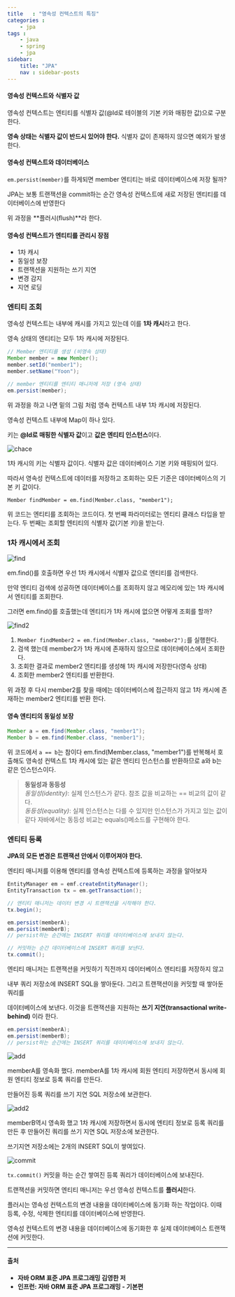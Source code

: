 ```yaml
---
title   : "영속성 컨텍스트의 특징"
categories : 
    - jpa
tags : 
    - java
    - spring
    - jpa
sidebar:
    title: "JPA"
    nav : sidebar-posts
---  
```


#### 영속성 컨텍스트와 식별자 값

영속성 컨텍스트는 엔티티를 식별자 값(@Id로 테이블의 기본 키와 매핑한 값)으로 구분한다.  

**영속 상태는 식별자 값이 반드시 있어야 한다.** 식별자 값이 존재하지 않으면 예외가 발생한다.  

#### 영속성 컨텍스트와 데이터베이스  
`em.persist(member)`를 하게되면 member 엔티티는 바로 데이터베이스에 저장 될까?  

JPA는 보통 트랜잭션을 commit하는 순간 영속성 컨텍스트에 새로 저장된 엔티티를 데이터베이스에 반영한다  

위 과정을 **플러시(flush)**라 한다.  

#### 영속성 컨텍스트가 엔티티를 관리시 장점  

- 1차 캐시
- 동일성 보장
- 트랜잭션을 지원하는 쓰기 지연
- 변경 감지
- 지연 로딩

### 엔티티 조회  

영속성 컨텍스트는 내부에 캐시를 가지고 있는데 이를 **1차 캐시**라고 한다.  

영속 상태의 엔티티는 모두 1차 캐시에 저장된다.  

```java
// Member 엔티티를 생성 (비영속 상태)
Member member = new Member();
member.setId("member1");
member.setName("Yoon");

// member 엔티티를 엔티티 매니저에 저장 (영속 상태)
em.persist(member);
```
위 과정을 하고 나면 밑의 그림 처럼 영속 컨텍스트 내부 1차 캐시에 저장된다.  

영속성 컨텍스트 내부에 Map이 하나 있다.  

키는 **@Id로 매핑한 식별자 값**이고 **값은 엔티티 인스턴스**이다.  

![chace](/assets/img/JPA/chace.PNG)  

1차 캐시의 키는 식별자 값이다. 식별자 값은 데이터베이스 기본 키와 매핑되어 있다.  

따라서 영속성 컨텍스트에 데이터를 저장하고 조회하는 모든 기준은 데이터베이스의 기본 키 값이다.  

`Member findMember = em.find(Member.class, "member1");`  

위 코드는 엔티티를 조회하는 코드이다. 첫 번째 파라미터로는 엔티티 클래스 타입을 받는다. 두 번째는 조회할 엔티티의 식별자 값(기본 키)을 받는다.  

### 1차 캐시에서 조회  

![find](/assets/img/JPA/find.PNG)  

em.find()를 호출하면 우선 1차 캐시에서 식별자 값으로 엔티티를 검색한다. 

만약 엔티티 검색에 성공하면 데이터베이스를 조회하지 않고 메모리에 있는 1차 캐시에서 엔티티를 조회한다.  

그러면 em.find()를 호출했는데 엔티티가 1차 캐시에 없으면 어떻게 조회를 할까?  

![find2](/assets/img/JPA/find2.PNG)  

1. `Member findMember2 = em.find(Member.class, "member2");`를 실행한다.
2. 검색 했는데 member2가 1차 캐시에 존재하지 않으므로 데이터베이스에서 조회한다.
3. 조회한 결과로 member2 엔티티를 생성해 1차 캐시에 저장한다(영속 상태)
4. 조회한 member2 엔티티를 반환한다.

위 과정 후 다시 member2를 찾을 때에는 데이터베이스에 접근하지 않고 1차 캐시에 존재하는 member2 엔티티를 반환 한다.  

#### 영속 엔티티의 동일성 보장  

```java
Member a = em.find(Member.class, "member1");
Member b = em.find(Member.class, "member1");
```  

위 코드에서 `a == b`는 참이다 em.find(Member.class, "member1")를 반복해서 호출해도 영속성 컨텍스트 1차 캐시에 있는 같은 엔티티 인스턴스를 반환하므로 a와 b는 같은 인스턴스이다.  

> **동일성과 동등성**  
> *동일성(identity)*: 실제 인스턴스가 같다. 참조 값을 비교하는 == 비교의 값이 같다.  
> *동등성(equality)*: 실제 인스턴스는 다를 수 있지만 인스턴스가 가지고 있는 값이 같다 자바에서는 동등성 비교는 equals()메소드를 구현해야 한다.

### 엔티티 등록  

**JPA의 모든 변경은 트랜잭션 안에서 이루어져야 한다.**  

엔티티 매니저를 이용해 엔티티를 영속성 컨텍스트에 등록하는 과정을 알아보자  

```java
EntityManager em = emf.createEntityManager();
EntityTransaction tx = em.getTransaction();

// 엔티티 매니저는 데이터 변경 시 트랜잭션을 시작해야 한다.
tx.begin();

em.persist(memberA);
em.persist(memberB);
// persist하는 순간에는 INSERT 쿼리를 데이터베이스에 보내지 않는다.

// 커밋하는 순간 데이터베이스에 INSERT 쿼리를 보낸다.
tx.commit();  
```  

엔티티 매니저는 트랜잭션을 커밋하기 직전까지 데이터베이스 엔티티를 저장하지 않고  

내부 쿼리 저장소에 INSERT SQL을 쌓아둔다. 그리고 트랜잭션이을 커밋할 때 쌓아둔 쿼리를  

데이터베이스에 보낸다. 이것을 트랜잭션을 지원하는 **쓰기 지연(transactional write-behind)** 이라 한다.  

```java
em.persist(memberA);
em.persist(memberB);
// persist하는 순간에는 INSERT 쿼리를 데이터베이스에 보내지 않는다.
```  

![add](/assets/img/JPA/add.PNG)  

memberA를 영속화 했다. memberA를 1차 캐시에 회원 엔티티 저장하면서 동시에 회원 엔티티 정보로 등록 쿼리를 만든다.  

만들어진 등록 쿼리를 쓰기 지연 SQL 저장소에 보관한다.  

![add2](/assets/img/JPA/add2.png)  

memberB역시 영속화 했고 1차 캐시에 저장하면서 동시에 엔티티 정보로 등록 쿼리를 만든 후 만들어진 쿼리를 쓰기 지연 SQL 저장소에 보관한다.  

쓰기지연 저장소에는 2개의 INSERT SQL이 쌓여있다.  


![commit](/assets/img/JPA/commit.PNG)  


`tx.commit()`  커밋을 하는 순간 쌓여진 등록 쿼리가 데이터베이스에 보내진다.  

트랜잭션을 커밋하면 엔티티 매니저는 우선 영속성 컨텍스트를 **플러시**한다.  

플러시는 영속성 컨텍스트의 변경 내용을 데이터베이스에 동기화 하는 작업이다. 이때 등록, 수정, 삭제한 엔티티를 데이터베이스에 반영한다.  

영속성 컨텍스트의 변경 내용을 데이터베이스에 동기화한 후 실제 데이터베이스 트랜잭션에 커밋한다.  

---

#### 출처  
- **자바 ORM 표준 JPA 프로그래밍 김영한 저**  
- **인프런: 자바 ORM 표준 JPA 프로그래밍 - 기본편**  